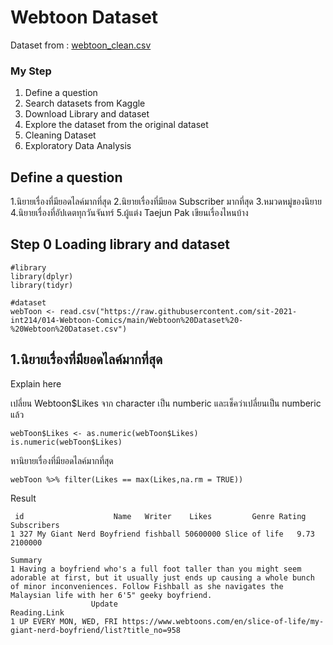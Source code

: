 # Webtoon Dataset

Dataset from : [webtoon_clean.csv](https://github.com/sit-2021-int214/014-Webtoon-Comics/blob/main/Webtoon_clean.csv)


### My Step
1. Define a question
2. Search datasets from Kaggle
3. Download Library and dataset
4. Explore the dataset from the original dataset
5. Cleaning Dataset
6. Exploratory Data Analysis


## Define a question
1.นิยายเรื่องที่มียอดไลค์มากที่สุด 
2.นิยายเรื่องที่มียอด Subscriber มากที่สุด 
3.หมวดหมู่ของนิยาย 
4.นิยายเรื่องที่อัปเดตทุกวันจันทร์ 
5.ผู้แต่ง Taejun Pak เขียนเรื่องไหนบ้าง


## Step 0 Loading library and dataset

```
#library
library(dplyr)
library(tidyr)

#dataset
webToon <- read.csv("https://raw.githubusercontent.com/sit-2021-int214/014-Webtoon-Comics/main/Webtoon%20Dataset%20-%20Webtoon%20Dataset.csv")
```

## 1.นิยายเรื่องที่มียอดไลค์มากที่สุด 

Explain here

เปลี่ยน Webtoon$Likes จาก character เป็น numberic และเช็คว่าเปลี่ยนเป็น numberic แล้ว

```
webToon$Likes <- as.numeric(webToon$Likes)
is.numeric(webToon$Likes)

```


หานิยายเรื่องที่มียอดไลค์มากที่สุด 
```
webToon %>% filter(Likes == max(Likes,na.rm = TRUE))
```

Result

```
 id                    Name   Writer    Likes         Genre Rating Subscribers
1 327 My Giant Nerd Boyfriend fishball 50600000 Slice of life   9.73     2100000
                                                                                                                                                                                                                                           Summary
1 Having a boyfriend who's a full foot taller than you might seem adorable at first, but it usually just ends up causing a whole bunch of minor inconveniences. Follow Fishball as she navigates the Malaysian life with her 6'5" geeky boyfriend.
                  Update                                                                        Reading.Link
1 UP EVERY MON, WED, FRI https://www.webtoons.com/en/slice-of-life/my-giant-nerd-boyfriend/list?title_no=958

```
